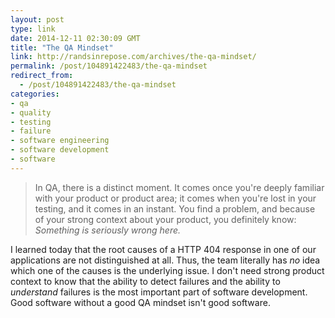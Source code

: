 ```yaml
---
layout: post
type: link
date: 2014-12-11 02:30:09 GMT
title: "The QA Mindset"
link: http://randsinrepose.com/archives/the-qa-mindset/
permalink: /post/104891422483/the-qa-mindset
redirect_from: 
  - /post/104891422483/the-qa-mindset
categories:
- qa
- quality
- testing
- failure
- software engineering
- software development
- software
---
```

<blockquote>In QA, there is a distinct moment. It comes once you're deeply familiar with your product or product area; it comes when you're lost in your testing, and it comes in an instant. You find a problem, and because of your strong context about your product, you definitely know: <i>Something is seriously wrong here.</i></blockquote>
<p>I learned today that the root causes of a HTTP 404 response in one of our applications are not distinguished at all. Thus, the team literally has <i>no</i> idea which one of the causes is the underlying issue. I don't need strong product context to know that the ability to detect failures and the ability to <i>understand</i> failures is the most important part of software development. Good software without a good QA mindset isn't good software.</p>